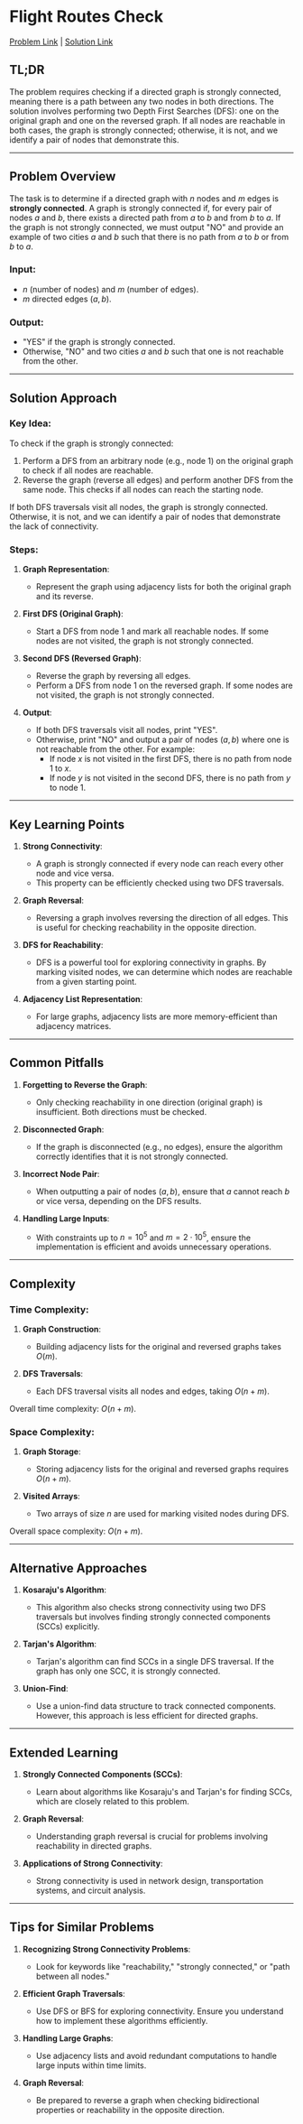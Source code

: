 # Flight Routes Check

[Problem Link](https://cses.fi/problemset/task/1682) | [Solution Link](../../solutions/04_Graph_Algorithms/24_1682_Flight_Routes_Check.cpp)

## TL;DR

The problem requires checking if a directed graph is strongly connected, meaning there is a path between any two nodes in both directions. The solution involves performing two Depth First Searches (DFS): one on the original graph and one on the reversed graph. If all nodes are reachable in both cases, the graph is strongly connected; otherwise, it is not, and we identify a pair of nodes that demonstrate this.

---

## Problem Overview

The task is to determine if a directed graph with $n$ nodes and $m$ edges is **strongly connected**. A graph is strongly connected if, for every pair of nodes $a$ and $b$, there exists a directed path from $a$ to $b$ and from $b$ to $a$. If the graph is not strongly connected, we must output "NO" and provide an example of two cities $a$ and $b$ such that there is no path from $a$ to $b$ or from $b$ to $a$.

### Input:
- $n$ (number of nodes) and $m$ (number of edges).
- $m$ directed edges $(a, b)$.

### Output:
- "YES" if the graph is strongly connected.
- Otherwise, "NO" and two cities $a$ and $b$ such that one is not reachable from the other.

---

## Solution Approach

### Key Idea:
To check if the graph is strongly connected:
1. Perform a DFS from an arbitrary node (e.g., node 1) on the original graph to check if all nodes are reachable.
2. Reverse the graph (reverse all edges) and perform another DFS from the same node. This checks if all nodes can reach the starting node.

If both DFS traversals visit all nodes, the graph is strongly connected. Otherwise, it is not, and we can identify a pair of nodes that demonstrate the lack of connectivity.

### Steps:
1. **Graph Representation**:
   - Represent the graph using adjacency lists for both the original graph and its reverse.

2. **First DFS (Original Graph)**:
   - Start a DFS from node 1 and mark all reachable nodes. If some nodes are not visited, the graph is not strongly connected.

3. **Second DFS (Reversed Graph)**:
   - Reverse the graph by reversing all edges.
   - Perform a DFS from node 1 on the reversed graph. If some nodes are not visited, the graph is not strongly connected.

4. **Output**:
   - If both DFS traversals visit all nodes, print "YES".
   - Otherwise, print "NO" and output a pair of nodes $(a, b)$ where one is not reachable from the other. For example:
     - If node $x$ is not visited in the first DFS, there is no path from node 1 to $x$.
     - If node $y$ is not visited in the second DFS, there is no path from $y$ to node 1.

---

## Key Learning Points

1. **Strong Connectivity**:
   - A graph is strongly connected if every node can reach every other node and vice versa.
   - This property can be efficiently checked using two DFS traversals.

2. **Graph Reversal**:
   - Reversing a graph involves reversing the direction of all edges. This is useful for checking reachability in the opposite direction.

3. **DFS for Reachability**:
   - DFS is a powerful tool for exploring connectivity in graphs. By marking visited nodes, we can determine which nodes are reachable from a given starting point.

4. **Adjacency List Representation**:
   - For large graphs, adjacency lists are more memory-efficient than adjacency matrices.

---

## Common Pitfalls

1. **Forgetting to Reverse the Graph**:
   - Only checking reachability in one direction (original graph) is insufficient. Both directions must be checked.

2. **Disconnected Graph**:
   - If the graph is disconnected (e.g., no edges), ensure the algorithm correctly identifies that it is not strongly connected.

3. **Incorrect Node Pair**:
   - When outputting a pair of nodes $(a, b)$, ensure that $a$ cannot reach $b$ or vice versa, depending on the DFS results.

4. **Handling Large Inputs**:
   - With constraints up to $n = 10^5$ and $m = 2 \cdot 10^5$, ensure the implementation is efficient and avoids unnecessary operations.

---

## Complexity

### Time Complexity:
1. **Graph Construction**:
   - Building adjacency lists for the original and reversed graphs takes $O(m)$.

2. **DFS Traversals**:
   - Each DFS traversal visits all nodes and edges, taking $O(n + m)$.

Overall time complexity: $O(n + m)$.

### Space Complexity:
1. **Graph Storage**:
   - Storing adjacency lists for the original and reversed graphs requires $O(n + m)$.

2. **Visited Arrays**:
   - Two arrays of size $n$ are used for marking visited nodes during DFS.

Overall space complexity: $O(n + m)$.

---

## Alternative Approaches

1. **Kosaraju's Algorithm**:
   - This algorithm also checks strong connectivity using two DFS traversals but involves finding strongly connected components (SCCs) explicitly.

2. **Tarjan's Algorithm**:
   - Tarjan's algorithm can find SCCs in a single DFS traversal. If the graph has only one SCC, it is strongly connected.

3. **Union-Find**:
   - Use a union-find data structure to track connected components. However, this approach is less efficient for directed graphs.

---

## Extended Learning

1. **Strongly Connected Components (SCCs)**:
   - Learn about algorithms like Kosaraju's and Tarjan's for finding SCCs, which are closely related to this problem.

2. **Graph Reversal**:
   - Understanding graph reversal is crucial for problems involving reachability in directed graphs.

3. **Applications of Strong Connectivity**:
   - Strong connectivity is used in network design, transportation systems, and circuit analysis.

---

## Tips for Similar Problems

1. **Recognizing Strong Connectivity Problems**:
   - Look for keywords like "reachability," "strongly connected," or "path between all nodes."

2. **Efficient Graph Traversals**:
   - Use DFS or BFS for exploring connectivity. Ensure you understand how to implement these algorithms efficiently.

3. **Handling Large Graphs**:
   - Use adjacency lists and avoid redundant computations to handle large inputs within time limits.

4. **Graph Reversal**:
   - Be prepared to reverse a graph when checking bidirectional properties or reachability in the opposite direction.